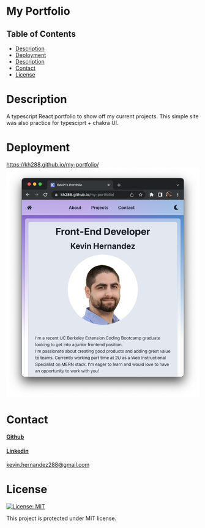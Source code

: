 # My Portfolio

## Table of Contents

- [Description](#description)
- [Deployment](#deployment)
- [Description](#description)
- [Contact](#contact)
- [License](#license)

# Description

A typescript React portfolio to show off my current projects.
This simple site was also practice for typesciprt + chakra UI.

# Deployment

https://kh288.github.io/my-portfolio/
![Website Preview](./readme-assets/preview-01.png)

# Contact

#### [Github](https://github.com/kh288)

#### [Linkedin](https://www.linkedin.com/in/kevin-hernandez-5a8243167/)

kevin.hernandez288@gmail.com

# License

[![License: MIT](https://img.shields.io/badge/License-MIT-yellow.svg)](LICENSE)

This project is protected under MIT license.
